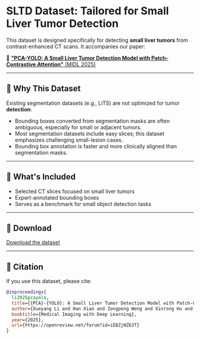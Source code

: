# SLTD Dataset: Tailored for Small Liver Tumor Detection

This dataset is designed specifically for detecting **small liver tumors** from contrast-enhanced CT scans. It accompanies our paper:

📄 [**"PCA-YOLO: A Small Liver Tumor Detection Model with Patch-Contrastive Attention"** (MIDL 2025)](https://openreview.net/pdf?id=iEBZjNZ63T)

---

## 🧠 Why This Dataset

Existing segmentation datasets (e.g., LiTS) are not optimized for tumor **detection**:

- Bounding boxes converted from segmentation masks are often ambiguous, especially for small or adjacent tumors.
- Most segmentation datasets include easy slices; this dataset emphasizes challenging small-lesion cases.
- Bounding box annotation is faster and more clinically aligned than segmentation masks.

---

## 📁 What's Included

- Selected CT slices focused on small liver tumors
- Expert-annotated bounding boxes
- Serves as a benchmark for small object detection tasks

---

## 🔗 Download

[Download the dataset](https://drive.google.com/drive/folders/11Um7nUdTTOzUqBtl2eO1Iq5ky9xTFkqH?usp=drive_link)

---

## 📌 Citation

If you use this dataset, please cite:

```bibtex
@inproceedings{
  li2025pcayolo,
  title={{PCA}-{YOLO}: A Small Liver Tumor Detection Model with Patch-Contrastive Attention},
  author={Xueyang Li and Han Xiao and Zongpeng Weng and Xinrong Hu and Danny Chen and Yiyu Shi},
  booktitle={Medical Imaging with Deep Learning},
  year={2025},
  url={https://openreview.net/forum?id=iEBZjNZ63T}
}
